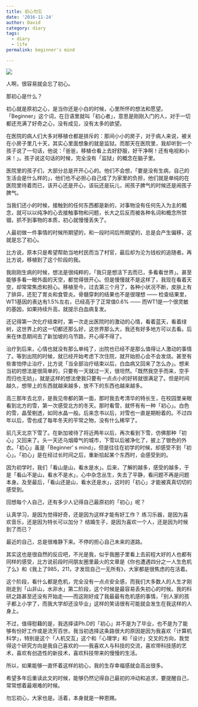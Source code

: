 ```yaml
---
title: 初心勿忘
date: '2016-11-24'
author: David
category: diary
tags:
  - diary
  - life
permalink: beginner's mind

---
```


![](/images/wp_weixin_public/初心勿忘，方得始终.jpg)

人啊，很容易就会忘了初心。

那初心是什么？

初心就是原初之心，是当你还是小白的时候，心里所怀的想法和愿望。「Beginner」这个词，在日语里就叫「初心者」，意思是刚刚入门的人，对于一切都还充满了好奇之心，没有成见，没有太多的欲望。

在医院的病人们大多对移植仓都是排斥的：那间小小的房子，对于病人来说，被关在小房子里几十天，其实心里面想象的就是监狱。而那天在医院里，我却听到一个孩子说了一句话，他说：「爸爸，移植仓看上去好舒服，好干净啊！还有电视和小床！」。孩子说这句话的时候，完全没有「监狱」的概念在脑子里。

医院里的孩子们，大部分总是开开心心的。他们不会想，「要是没有生病，自己的生活会是什么样的」，他们也不必担心自己成了为家里的负担，他们就是单纯的在医院里待着而已，该开心还是开心，该玩还是玩儿，闹孩子脾气的时候还是闹孩子脾气。

当我们还小的时候，接触到的任何东西都是新的，对事物没有任何先入为主的概念，就可以以纯净的心去接触事物和问题，长大之后反而被各种名词和概念所禁锢，抓不到事物的本质，初心就慢慢丢失了。


人最初做一件事情的时候所期望的，和一段时间后所期望的，总是会产生偏移，这就是忘了初心。

比方说，原本只是希望帮助当地村民而当了村官，最后却为沦为钱权的追随者。再比方说，移植到了这个阶段的我。

我刚刚生病的时候，想法是很纯粹的，「我只是想活下去而已，多看看世界」。甚至能够多看一眼外面的天空，都觉得很开心。但是慢慢就不是这样了，我现在看着天空，却常常焦虑和担心。移植至今，过去第三个月了，各种小状况不断，皮肤上有了排异，还犯了胃炎和食管炎。骨髓穿刺的结果也不是很理想 —— 检查结果里，WT1基因的表达有1.5%左右，已经高于了正常值0.6% —— 而WT1是一个很灵敏的基因，如果持续升高，就提示白血病复发。

还记得第一次化疗结束时，第一次走出医院时的激动的心情，看着蓝天，看着绿树，这世界上的这一切都还那么好，这世界那么大，我还有好多地方可以去看。后来在休息期间去了新加坡的乌节路，开心得不得了。

治疗到后来，心情也就没有那么单纯了，出院也已经不是那么值得让人激动的事情了。等到出院的时候，就已经开始考虑下次住院，就开始担心会不会发烧。甚至有些害怕停止治疗，比方说「当全部治疗结束以后，白血病又回来了怎么办」。想来当初的想法是很简单的，只要有一天就过一天，很坦然。「既然我空手而来，空手而归也无妨」，就是这样的想法使我只要有一点点小的好转就很满足了。但是时间越久，想带上的东西就越来越多，放不下的东西也越来越多。


高三那年去北京，是我见帝都的第一面，那时我去考清华的特长生，在校园里亲眼看到北方的雪，第一次感受北方的冬天。那时看雪，就怀有有一种「初心」。白色的雪，晶莹剔透，如同水晶一般。后来念书以后，对雪也一直是期盼着的。不过四年以后，雪也成了每年冬天的平常之物，没有什么稀罕了。

前几天北京下雪了。在新加坡待了将近两年以后，再次看到下雪，仿佛那种「初心」又回来了。头一天还乌烟瘴气的城市，下雪以后被净化了，披上了银色的外衣。「初心」虽是「Beginner’ s mind」，但是往往在初学的时候，却感受不到「初心」。「初心」是在经过长时间之后，重新拾起某个东西时，会感受到的。

因为初学时，我们「看山是山，看水是水」。后来，了解的越多，感受的越多，于是「看山不是山，看水不是水」，心中杂念丛生，失去了平静，看问题不再是问题本身。及至最后，「看山还是山，看水还是水」，这时的「初心」才能被真真切切的感受到。


回想每个人自己，还有多少人记得自己最原初的「初心」呢？

认真学习，是因为觉得好奇，还是因为这样才能有好工作？
练习乐器，是因为喜欢音乐，还是因为特长可以加分？
结婚生子，是因为喜欢一个人，还是因为时候到了而已？

最近的自己，总是很难静下来。不停的担心自己未来的道路。

其实这也是很自然的反应吧，不光是我，似乎我圈子里看上去前程大好的人也都有同样的感受，比方说前段时间朋友圈里最火的文章是《你也遭遇四分之一人生危机了么》和《我上了985，211，才发现自己一无所有》，大家都是很焦虑的在活着。

这个阶段，看什么都是危机，完全没有一点点安全感，而我们大多数人的人生才刚刚走到「山非山，水非水」第二阶段，这个时候是最容易丢失初心的时候。我的科研之路甚至还没有开始走——而这刚好成了我最最有危机感的事情，「别人家的孩子都上小学了，而我大学却还没毕业」这样的笑话很有可能就会发生在我这样的人身上。

不过，值得慰藉的是，我选择读Ph.D的「初心」并不是为了毕业，也不是为了能够有份好工作或是流芳百世。我当初选择这条路很大的原因是因为我喜欢「计算机科学」，特别是这个「人机交互」这个和「心理学」和「设计」交叉的方向，我觉得这个研究方向是我自己喜欢的——我喜欢人与科技的交流，喜欢带科技感的艺术，喜欢有创造性的新技术，喜欢科技带来的慢慢的生活。

所以，如果能够一直怀着这样的初心，我的生存幸福感就会高出很多。

希望多年后重读此文的时候，能够仍然记得自己最初的冲动和追求，要提醒自己，常常想着最艰难的时候。

勿忘初心，大家也是。活着，本身就是一种恩赐。

